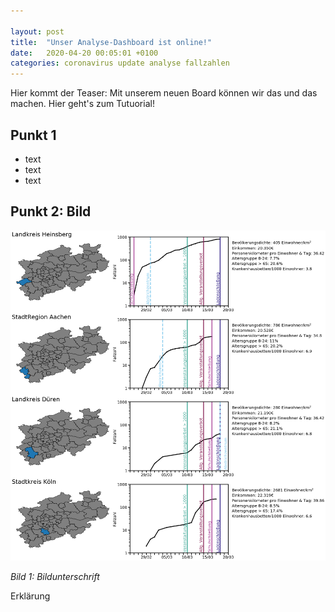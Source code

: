 ```yaml
---

layout: post
title:  "Unser Analyse-Dashboard ist online!"
date:   2020-04-20 00:05:01 +0100
categories: coronavirus update analyse fallzahlen
---
```




Hier kommt der Teaser: Mit unserem neuen Board können wir das und das machen. Hier geht's zum Tutuorial!
<!--more-->

## Punkt 1

- text
- text
- text
  

## Punkt 2: Bild

![case_study_landkreise.png](/plots/case_study_landkreise.png)

*Bild 1: Bildunterschrift*


Erklärung


